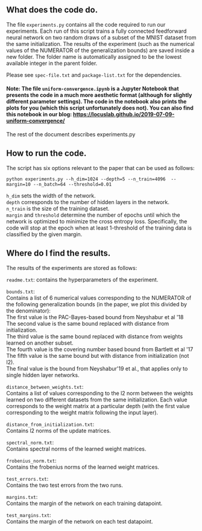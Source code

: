 ## What does the code do.

The file ```experiments.py``` contains all the code required to run our experiments. Each run of this script trains a fully connected feedforward neural network on two random draws of a subset of the MNIST dataset from the same initialization. The results of the experiment (such as the numerical values of the NUMERATOR of the generalization bounds) are saved inside a new folder. The folder name is automatically assigned to be the lowest available integer in the parent folder.

Please see ```spec-file.txt``` and ```package-list.txt``` for the dependencies.

#### Note: The file ```uniform-convergence.ipynb``` is a Jupyter Notebook that presents the code in a much more aesthetic format (although for slightly different parameter settings). The code in the notebook also prints the plots for you (which this script unfortunately does not). You can also find this notebook in our blog: https://locuslab.github.io/2019-07-09-uniform-convergence/

The rest of the document describes experiments.py


## How to run the code.

The script has six options relevant to the paper that can be used as follows:

```python experiments.py --h_dim=1024 --depth=5 --n_train=4096  --margin=10 --n_batch=64 --threshold=0.01```
 

```h_dim``` sets the width of the network.   
```depth``` corresponds to the number of hidden layers in the network.   
```n_train``` is the size of the training dataset.   
```margin``` and ```threshold``` determine the number of epochs until which the network is optimized to minimize the cross entropy loss. Specifically, the code will stop at the epoch when at least 1-threshold of the training data is classified by the given margin.


## Where do I find the results.


The results of the experiments are stored as follows:

```readme.txt```: contains the hyperparameters of the experiment.   

```bounds.txt```: 	   
Contains a list of 6 numerical values corresponding to the NUMERATOR of the following generalization bounds (in the paper, we plot this divided by the denominator):   
The first value is the PAC-Bayes-based bound from Neyshabur et al '18   
The second value is the same bound replaced with distance from initialization.   
The third value is the same bound replaced with distance from weights learned on another subset.   
The fourth value is the covering number based bound from Bartlett et al '17   
The fifth value is the same bound but with distance from initialization (not l2).   
The final value is the bound from Neyshabur'19 et al., that applies only to single hidden layer networks.   

```distance_between_weights.txt```:   
Contains a list of values corresponding to the l2 norm between the weights learned on two different datasets from the same initialization. Each value corresponds to the weight matrix at a particular depth (with the first value corresponding to the weight matrix following the input layer).   

```distance_from_initialization.txt```:   
Contains l2 norms of the update matrices.   

```spectral_norm.txt```:   
Contains spectral norms of the learned weight matrices.   

```frobenius_norm.txt```:   
Contains the frobenius norms of the learned weight matrices.   

```test_errors.txt```:   
Contains the two test errors from the two runs.   


```margins.txt```:   
Contains the margin of the network on each training datapoint.   


```test_margins.txt```:   
Contains the margin of the network on each test datapoint.   





